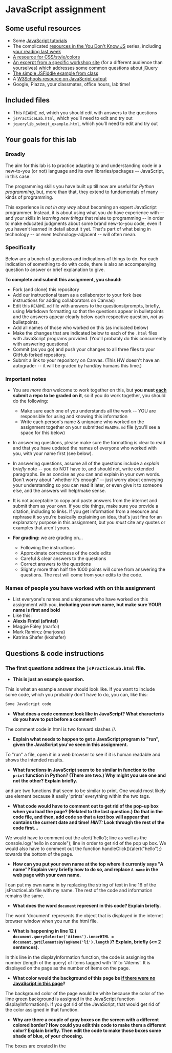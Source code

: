 # JavaScript assignment

## Some useful resources
* Some [JavaScript tutorials](https://www.htmldog.com/guides/javascript/)
* The complicated [resources in the You Don't Know JS](https://github.com/getify/You-Dont-Know-JS) series, including [your reading last week](https://github.com/getify/You-Dont-Know-JS/blob/master/up%20%26%20going/ch2.md)
* [A resource for CSS/style/colors](https://htmlcolorcodes.com/)  
* [An excerpt from a specific workshop site](https://witny-summer-guild-2018.github.io/day_4_exercise_2.html) (for a different audience than yourselves) which addresses some common questions about jQuery
* [The simple JSFiddle example from class](https://jsfiddle.net/2of65j8q/)
* A [W3Schools resource on JavaScript output](https://www.w3schools.com/js/js_output.asp)
* Google, Piazza, your classmates, office hours, lab time!

## Included files
* This `README.md`, which you should edit with answers to the questions
* `jsPracticeLab.html`, which you'll need to edit and try out
* `jquerylib_submit_example.html`, which you'll need to edit and try out

## Your goals for this lab

### Broadly
The aim for this lab is to practice adapting to and understanding code in a new-to-you (or not) language and its own libraries/packages -- JavaScript, in this case.

The programming skills you have built up till now are useful for *Python programming*, but, more than that, they extend to fundamentals of many kinds of programming.

This experience is *not in any way* about becoming an expert JavaScript programmer. Instead, it is about using what you *do* have experience with -- and your skills in *learning new things* that relate to programming -- in order to make educated judgments about some brand new-to-you code, even if you haven't learned in detail about it yet. That's part of what being in technology -- or even technology-adjacent -- will often mean.

### Specifically

Below are a bunch of questions and indications of things to do. For each indication of something to do with code, there is also an accompanying question to answer or brief explanation to give.

**To complete and submit this assignment, you should:**

* Fork (and clone) this repository
* Add our instructional team as a collaborator to your fork (see instructions for adding collaborators on Canvas)
* Edit this `README.md` file with answers to the questions/prompts, briefly, using Markdown formatting so that the questions appear in bulletpoints and the answers appear clearly below each respective question, *not* as bulletpoints.
* Add all names of those who worked on this (as indicated below)
* Make the changes that are indicated below to each of the `.html` files with JavaScript programs provided. (You'll probably do this concurrently with answering questions)
* Commit (as you go) and push your changes to all three files to your GitHub forked repository.
* Submit a link to your repository on Canvas. (This HW doesn't have an autograder -- it will be graded by hand/by humans this time.)

### Important notes
* You are *more than* welcome to work together on this, but **you must <u>each</u> submit a repo to be graded on it**, so if you do work together, you should do the following:
	* Make sure each one of you understands all the work -- YOU are responsible for using and knowing this information
	* Write each person's name & uniqname who worked on the assignment together on your submitted `README.md` file (you'll see a space for this below)

* In answering questions, please make sure the formatting is clear to read and that you have updated the names of everyone who worked with you, with your name first (see below).

* In answering questions, assume all of the questions include a *explain briefly* note -- you do NOT have to, and should not, write extended paragraphs. Be as concise as you can and explain in your own words. Don't worry about "whether it's enough" -- just worry about conveying your understanding so you can read it later, or even give it to someone else, and the answers will help/make sense.

* It is not acceptable to copy and paste answers from the internet and submit them as your own. If you cite things, make sure you provide a citation, including to links. If you get information from a resource and rephrase it so you're basically explaining an idea, that's just fine for an explanatory purpose in this assignment, but you *must* cite any quotes or examples that aren't yours.

* **For grading:** we are grading on...
	* Following the instructions
	* Approximate correctness of the code edits
	* Careful & clear answers to the questions
	* Correct answers to the questions
	* Slightly more than half the 1000 points will come from answering the questions. The rest will come from your edits to the code.

### Names of people you have worked with on this assignment
* List everyone's names and uniqnames who have worked on this assignment with you, **including your own name, but make sure YOUR name is first and bold**
* Like this:
* **Alexis Fintel (afintel)**
* Maggie Foley (marfol)
* Mark Ramirez (marjosra)
* Katrina Shafer (kkshafer)

## Questions & code instructions

### The first questions address the `jsPracticeLab.html` file.

* **This is just an example question.**

This is what an example answer should look like. If you want to include some code, which you probably don't have to do, you can, like this:

```js
Some JavaScript code
```

* **What does a code comment look like in JavaScript? What character/s do you have to put before a comment?**

The comment code in html is two forward slashes //.

* **Explain what needs to happen to get a JavaScript program to "run", given the JavaScript you've seen in this assignment.**

To "run" a file, open it in a web browser to see if it is human readable and shows the intended results.

* **What functions in JavaScript seem to be similar in function to the `print` function in Python? (There are two.) Why might you use one and not the other? Explain briefly.**

<head> and <body> are two functions that seem to be similar to print. One would most likely use <body> element because it easily 'prints' everything within the two tags.  

* **What code would have to comment out to get rid of the pop-up box when you load the page? (Related to the last question.) Do that in the code file, and then, add code so that a text box will appear that contains the current date and time! *HINT:* Look through the rest of the code first...**

We would have to comment out the alert('hello'); line as well as the console.log("hello in console"); line in order to get rid of the pop up box. We would also have to comment out the function handleClick(){alert("hello");} towards the bottom of the page.

* **How can you put your own name at the top where it currently says "A name"? Explain very briefly how to do so, and replace `A name` in the web page with your own name.**

I can put my own name in by replacing the string of text in line 16 of the jsPracticeLab file with my name. The rest of the code and information remains the same.

* **What does the word `document` represent in this code? Explain briefly.**

The word 'document' represents the object that is displayed in the internet browser window when you run the html file.

* **What is happening in line 12 (
		`document.querySelector('#items').innerHTML = document.getElementsByTagName('li').length`
)? Explain, briefly (<= 2 sentences).**

In this line in the displayInformation function, the code is assigning the number (length of the query) of items tagged with 'li' to '#items'. It is displayed on the page as the number of items on the page.  

* **What color would the background of this page be <u>if there were no JavaScript in this page</u>?**

The background color of the page would be white because the color of the lime green background is assigned in the JavaScript function displayInformation(). If you got rid of the JavaScript, that would get rid of the color assigned in that function.

* **Why are there a couple of gray boxes on the screen with a different colored border? How could you edit this code to make them a different color? Explain briefly. Then edit the code to make those boxes some shade of blue, of your choosing.**

The boxes are created in the <style> tags in the html code as CSS. I could edit the color of the boxes by changing the 'background-color' in line 37. One would need to look up a hex color in a blue shade in order to replace the hex code used to make them grey.

* **Edit the code so that, if you highlight `McGill University` and copy it, you see the text `O Canada` near the bottom of the page. Briefly explain why you made the edits that you did -- how did you know/figure out what to do?**

I made edits to the code by removing the oncopy function from the University of Michigan to McGill University in line 65. I then altered the display text in the copyFunction() in line 27 to read "O Canada" instead of Go Blue. I knew that the querySelector in the copyFunction was searching for cheer and that was referenced below with the list of universities.

* **In the original code, when you click the button that says `Wow`, you see a text box! Wow. Explain briefly in your own words why the following code causes that to happen:**

```js
function handleClick(){
	alert("hello");
}
```
**and**

```js
<button onclick=handleClick() id="wow-button">Wow</button>
```

This code causes the textboxes to appear because of an event happening - the box being clicked. In the second block of code, the button onclick causes the handleClick function to run. The handleClick function creates a popup text box with the text "hello" in it. Because of the last part of the code in line 73, the text on the button reads "Wow" and when the user clicks it, the event causes the text box.  


* **Knowing what you learned from the previous question, add code/markup to the `jsPracticeLab.html` file *so that* there is a button with the text `Spring Equinox 2019` on it somewhere on the page, and when that button is clicked, a text box containing the text `March 20, 2019` appears. (There's no function -- that I am aware of -- to automatically get this info, you've got to type it yourself.)**



### The next few questions address the `jquerylib_submit_example.html` file.

* **Check out the file `jquerylib_submit_example.html`. This is an example of code that uses a package called `jQuery` (and this will need you to have an internet connection to run it properly, although the other file does not). Check out resources above for more on jQuery!**

* **When you enter input that isn't valid, you see an error that is red. Why is the error in red? Why is the response for valid inputs blue?**

The error appears in red because a submission that is classified as two words is assigned to class error which is programmed to appear in the color red. This is specified in line 8 with .error{color:red;}. The valid response is blue because if the value is tested and it doesn't have a space, then it is class good which is coded to appear as blue in the style tag.

* **What is this line `var regex = /^[a-zA-Z]+$/;` helping with? And if you googled something to figure that out, what did you google, and what, briefly, did you learn? (If you didn't need to google, you can leave that out, but explain briefly what that line is helping the program do, anyway.)**

I googled /^[a-zA-Z]+$/ and I found out that this line of code is essentially helping to verify that the input is beginning a letter, either capital or lowercase. The beginning character of the submission can't be a special character, otherwise it will return Not valid.

* **What's different about the syntax of conditional statements in JavaScript, compared to Python?**

The syntax of these conditional statements uses parentheses for the argument or condition itself. These statements also use brackets to begin and end them rather than colons like one would in Python.

* **What do you think the `10000` refers to in the code `.fadeOut(10000)`?**

This value is the number of milliseconds that it takes for the displayed text to fade out of view.  

* **What do you think is going on with the following code at the beginning of the program? Note that the most important thing to do for answering this question is to be thoughtful and clear, not to be absolutely correct:**

```js
$(document).ready(function(){
    $("form").submit(function(event){
```

This first line of code is setting up the document/page to be manipulated by the user. It makes sure that everything is set up. From what I have read in the following link, it appears to be good practice to make sure everything is loaded and set before getting into the rest of the code. (I used some clarification on .ready from https://www.w3schools.com/jquery/jquery_syntax.asp) The second line takes the form and pushes (submits) it to the next function which in this case is an event which is the conditional that displays the text for good submissions or errors. 


* **Add some code to the `jquerylib_submit_example.html` file so that, if the input is valid and is specifically the text `hello`, rather than the visible output being `Nice!` in blue, the visible output should be `Hello to you too!`, also in blue, just like `Nice!` is.**
	* *HINT:* You'll have to make some changes to the conditional statement, and possibly look up some JavaScript conditional syntax. You'll also need to look carefully at what generates visible output right now.
